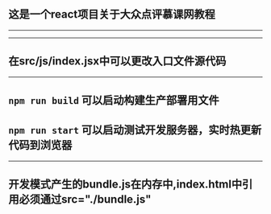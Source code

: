 ## 这是一个react项目关于大众点评慕课网教程
***
***
## 在src/js/index.jsx中可以更改入口文件源代码
***
## `npm run build` 可以启动构建生产部署用文件
## `npm run start` 可以启动测试开发服务器，实时热更新代码到浏览器
***
## 开发模式产生的bundle.js在内存中,index.html中引用必须通过src="./bundle.js"